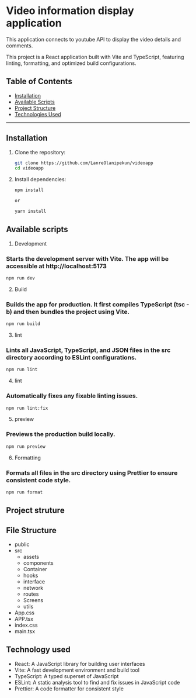 # Video information display application

This application connects to youtube API to display the video details and comments.

This project is a React application built with Vite and TypeScript, featuring linting, formatting, and optimized build configurations.

## Table of Contents

- [Installation](#installation)
- [Available Scripts](#available-scripts)
- [Project Structure](#project-structure)
- [Technologies Used](#technologies-used)

---

## Installation

1. Clone the repository:

   ```bash
   git clone https://github.com/LanreOlanipekun/videoapp
   cd videoapp

   ```

2. Install dependencies:

   ```bash
   npm install

   or

   yarn install

   ```

## Available scripts

1. Development

### Starts the development server with Vite. The app will be accessible at http://localhost:5173

```bash
npm run dev

```

2. Build

### Builds the app for production. It first compiles TypeScript (tsc -b) and then bundles the project using Vite.

```bash
npm run build

```

3. lint

### Lints all JavaScript, TypeScript, and JSON files in the src directory according to ESLint configurations.

```bash
npm run lint

```

4. lint

### Automatically fixes any fixable linting issues.

```bash
npm run lint:fix

```

5. preview

### Previews the production build locally.

```bash
npm run preview

```

6. Formatting

### Formats all files in the src directory using Prettier to ensure consistent code style.

```bash
npm run format

```

## Project struture

## File Structure

- public
- src
  - assets
  - components
  - Container
  - hooks
  - interface
  - network
  - routes
  - Screens
  - utils
- App.css
- APP.tsx
- index.css
- main.tsx

## Technology used

- React: A JavaScript library for building user interfaces
- Vite: A fast development environment and build tool
- TypeScript: A typed superset of JavaScript
- ESLint: A static analysis tool to find and fix issues in JavaScript code
- Prettier: A code formatter for consistent style
